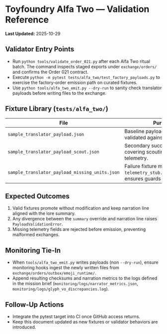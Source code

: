 # Toyfoundry Alfa Two — Validation Reference

**Last Updated:** 2025-10-29

## Validator Entry Points

- Run `python tools/validate_order_021.py` after each Alfa Two ritual batch. The command inspects staged exports under `exchange/orders/` and confirms the Order 021 contract.
- Execute `python -m pytest tests/alfa_two/test_factory_payloads.py` to exercise the factory-order emission path on curated fixtures.
- Use `python tools/alfa_two_emit.py --dry-run` to sanity check translator payloads before writing files to the exchange.

## Fixture Library (`tests/alfa_two/`)

| File | Purpose |
| --- | --- |
| `sample_translator_payload.json` | Baseline payload previously validated against Order 021. |
| `sample_translator_payload_scout.json` | Secondary success case covering scouting narration and telemetry. |
| `sample_translator_payload_missing_units.json` | Failure fixture missing `telemetry_stub.units_processed`; ensures guards trip as expected. |

## Expected Outcomes

1. Valid fixtures promote without modification and keep narration line aligned with the lore summary.
2. Any divergence between the `summary` override and narration line raises `PayloadValidationError`.
3. Missing telemetry fields are rejected before emission, preventing malformed exchanges.

## Monitoring Tie-In

- When `tools/alfa_two_emit.py` writes payloads (non `--dry-run`), ensure monitoring hooks ingest the newly written files from `exchange/orders/outbox/emoji_runtime/`.
- Append resulting checksums and narration metrics to the logs defined in the mission brief (`monitoring/logs/narrator_metrics.json`, `monitoring/logs/glyph_vo_discrepancies.log`).

## Follow-Up Actions

- Integrate the pytest target into CI once GitHub access returns.
- Keep this document updated as new fixtures or validator behaviors are introduced.

